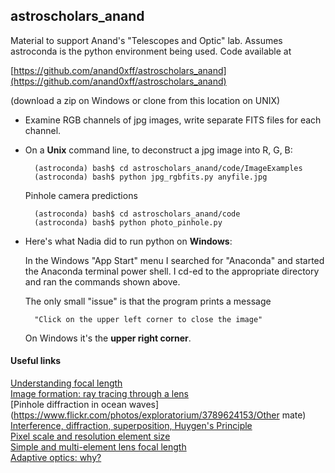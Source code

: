 ## astroscholars_anand
Material to support Anand's "Telescopes and Optic" lab.  Assumes astroconda is the python environment being used.  Code available at 

[https://github.com/anand0xff/astroscholars_anand](https://github.com/anand0xff/astroscholars_anand) 

(download a zip on Windows or clone from this location on UNIX)

- Examine RGB channels of jpg images, write separate FITS files for each channel. 

- On a **Unix** command line, to deconstruct a jpg image into R, G, B:

		(astroconda) bash$ cd astroscholars_anand/code/ImageExamples
		(astroconda) bash$ python jpg_rgbfits.py anyfile.jpg

	Pinhole camera predictions

		(astroconda) bash$ cd astroscholars_anand/code
		(astroconda) bash$ python photo_pinhole.py
		
- Here's what Nadia did to run python on **Windows**:

	In the Windows "App Start" menu I searched for "Anaconda" and started the Anaconda  terminal power shell. I cd-ed to the appropriate directory and ran the commands shown above.

	The only small "issue" is that the program prints a message 
	
		"Click on the upper left corner to close the image" 
	On Windows it's the **upper right corner**. 
	
#### Useful links
	

[Understanding focal length](http://hyperphysics.phy-astr.gsu.edu/hbase/geoopt/foclen.html)  
[Image formation: ray tracing through a lens](https://www.physicsclassroom.com/class/refrn/Lesson-5/Converging-Lenses-Ray-Diagrams)  
[Pinhole diffraction in ocean waves](https://www.flickr.com/photos/exploratorium/3789624153/Other mate)  
[Interference, diffraction, superposition, Huygen's Principle](https://www.thoughtco.com/interference-diffraction-principle-of-superposition-2699048)  
[Pixel scale and resolution element size](https://github.com/anand0xff/astroscholars_anand/blob/master/PLSCL.pdf)   
[Simple and multi-element lens focal length](https://photo.stackexchange.com/questions/21668/what-is-the-reference-point-that-the-focal-length-of-a-lens-is-calculated-from)  
[Adaptive optics: why?](https://www.youtube.com/watch?v=F6hmLcJOkzM)